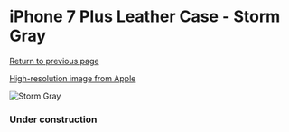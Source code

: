 # iPhone 7 Plus Leather Case - Storm Gray

[Return to previous page](/iphone_7)

[High-resolution image from Apple](https://store.storeimages.cdn-apple.com/8756/as-images.apple.com/is/MMYE2?wid=4500&hei=4500&fmt=png)

<div style="width: 384px"><img src="/everysource/MMYE2.png" alt="Storm Gray"></div>

### Under construction

